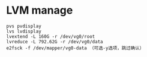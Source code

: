 # LVM manage

```text
pvs pvdisplay
lvs lvdisplay
lvextend -L 160G -r /dev/vg0/root
lvreduce -L 792.62G -r /dev/vg0/data
e2fsck -f /dev/mapper/vg0-data （可选-y选项，跳过确认）
```

